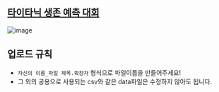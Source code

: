 ## [타이타닉 생존 예측 대회](https://dacon.io/competitions/open/235539/overview/description)
![image](https://user-images.githubusercontent.com/45033215/188311221-8c6f1db6-78f7-471d-b22f-03a7fbf37639.png)



## 업로드 규칙
- `자신의 이름_파일 제목.확장자` 형식으로 파일이름을 만들어주세요!
- 그 외의 공용으로 사용되는 csv와 같은 data파일은 수정하지 않아도 됩니다.
